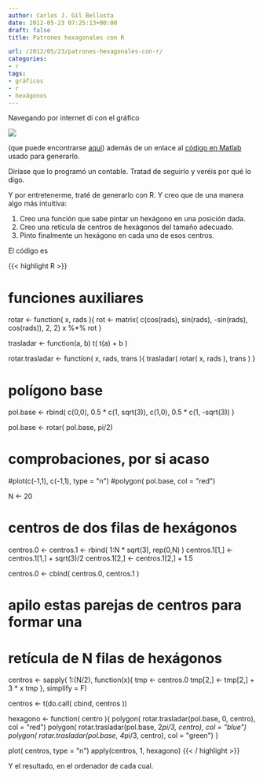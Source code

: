 ```yaml
---
author: Carlos J. Gil Bellosta
date: 2012-05-23 07:25:13+00:00
draft: false
title: Patrones hexagonales con R

url: /2012/05/23/patrones-hexagonales-con-r/
categories:
- r
tags:
- gráficos
- r
- hexágonos
---
```


Navegando por internet di con el gráfico

[![](/wp-uploads/2012/05/18-06scf11.jpg)
](/wp-uploads/2012/05/18-06scf11.jpg)

(que puede encontrarse [aquí](http://ocw.mit.edu/courses/mathematics/18-06sc-linear-algebra-fall-2011/)) además de un enlace al [código en Matlab](http://ocw.mit.edu/courses/mathematics/18-06sc-linear-algebra-fall-2011/HexagonArt.m) usado para generarlo.

Diríase que lo programó un contable. Tratad de seguirlo y veréis por qué lo digo.

Y por entretenerme, traté de generarlo con R. Y creo que de una manera algo más intuitiva:

1. Creo una función que sabe pintar un hexágono en una posición dada.
2. Creo una retícula de centros de hexágonos del tamaño adecuado.
3. Pinto finalmente un hexágono en cada uno de esos centros.

El código es

{{< highlight R >}}
# funciones auxiliares

rotar <- function( x, rads ){
  rot <- matrix( c(cos(rads), sin(rads),
    -sin(rads), cos(rads)), 2, 2)
  x %*% rot
}

trasladar <-  function(a, b)
    t( t(a) + b )

rotar.trasladar <- function( x, rads, trans ){
    trasladar( rotar( x, rads ), trans )
}

# polígono base

pol.base <- rbind(
  c(0,0),
  0.5 * c(1, sqrt(3)),
  c(1,0),
  0.5 * c(1, -sqrt(3))
  )

pol.base <- rotar( pol.base, pi/2)

# comprobaciones, por si acaso
#plot(c(-1,1), c(-1,1), type = "n")
#polygon( pol.base, col = "red")

N <- 20

# centros de dos filas de hexágonos
centros.0 <- centros.1 <- rbind( 1:N * sqrt(3), rep(0,N) )
centros.1[1,] <- centros.1[1,] + sqrt(3)/2
centros.1[2,] <- centros.1[2,] + 1.5

centros.0 <- cbind( centros.0, centros.1 )

# apilo estas parejas de centros para formar una
# retícula de N filas de hexágonos

centros <- sapply( 1:(N/2), function(x){
  tmp <- centros.0
  tmp[2,] <- tmp[2,] + 3 * x
  tmp
}, simplify = F)

centros <- t(do.call( cbind, centros ))

hexagono <- function( centro ){
  polygon( rotar.trasladar(pol.base,      0, centro), col = "red")
  polygon( rotar.trasladar(pol.base, 2*pi/3, centro), col = "blue")
  polygon( rotar.trasladar(pol.base, 4*pi/3, centro), col = "green")
}

plot( centros, type = "n")
apply(centros, 1, hexagono)
{{< / highlight >}}





Y el resultado, en el ordenador de cada cual.
